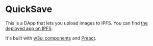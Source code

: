 # QuickSave

This is a DApp that lets you upload images to IPFS. You can find [the deployed app on IPFS](https://w3s.link/ipfs/bafybeiaalncy2lccyyuylvzuciunmcindqe7wd2gwey2ct6rukouylngc4).

It's built with [w3ui components](https://github.com/web3-storage/w3ui/) and [Preact](https://preactjs.com/).
